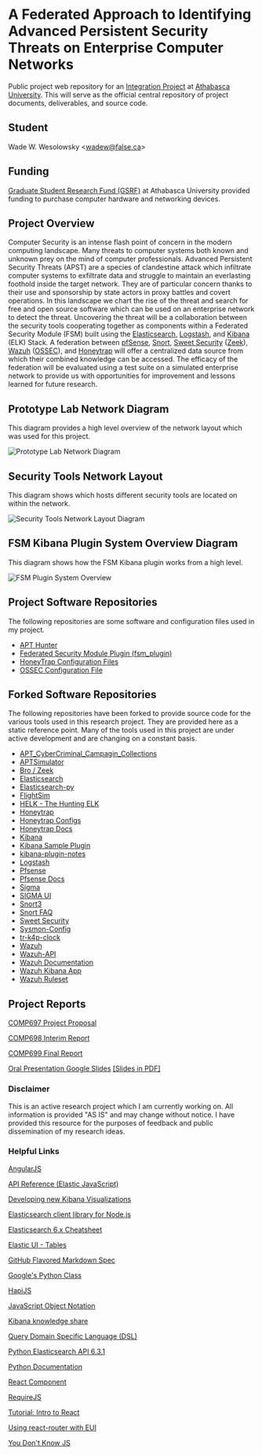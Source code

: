 # A Federated Approach to Identifying Advanced Persistent Security Threats on Enterprise Computer Networks

Public project web repository for an [Integration Project](https://www.athabascau.ca/syllabi/comp/comp697_698_699syllabus.php) at [Athabasca University](https://www.athabascau.ca/).  This will serve as the official central repository of project documents, deliverables, and source code.

## Student

Wade W. Wesolowsky &lt;wadew@false.ca&gt;

## Funding

[Graduate Student Research Fund (GSRF)](http://research.athabascau.ca/funding/graduate-students/graduate-student-research-fund.php) at Athabasca University provided funding to purchase computer hardware and networking devices.

## Project Overview

Computer Security is an intense flash point of concern in the modern computing landscape. Many threats to computer systems both known and unknown prey on the mind of computer professionals.  Advanced Persistent Security Threats (APST) are a species of clandestine attack which infiltrate computer systems to exfiltrate data and struggle to maintain an everlasting foothold inside the target network. They are of particular concern thanks to their use and sponsorship by state actors in proxy battles and covert operations. In this landscape we chart the rise of the threat and search for free and open source software which can be used on an enterprise network to detect the threat. Uncovering the threat will be a collaboration between the security tools cooperating together as components within a Federated Security Module (FSM) built using the [Elasticsearch](https://www.elastic.co/products/elasticsearch), [Logstash](https://www.elastic.co/products/logstash), and [Kibana](https://www.elastic.co/products/kibana) (ELK) Stack. A federation between [pfSense](https://www.pfsense.org/), [Snort](https://www.snort.org/), [Sweet Security](https://github.com/TravisFSmith/SweetSecurity) ([Zeek](https://www.bro.org/zeek.html)), [Wazuh](https://wazuh.com/) ([OSSEC](https://www.ossec.net/)), and [Honeytrap](https://github.com/honeytrap/) will offer a centralized data source from which their combined knowledge can be accessed. The efficacy of the federation will be evaluated using a test suite on a simulated enterprise network to provide us with opportunities for improvement and lessons learned for future research.

## Prototype Lab Network Diagram

This diagram provides a high level overview of the network layout which was used for this project.

![Prototype Lab Network Diagram](./diagrams/Actual_Network_Setup_V4.svg "Prototype Lab Network Diagram")

## Security Tools Network Layout

This diagram shows which hosts different security tools are located on within the network.

![Security Tools Network Layout Diagram](./diagrams/Security%20Software%20Setup.svg "Security Tools Network Layout Diagram")

## FSM Kibana Plugin System Overview Diagram

This diagram shows how the FSM Kibana plugin works from a high level.

![FSM Plugin System Overview](./diagrams/System_Overview_v2.svg "FSM Kibana Plugin System Overview Diagram")

## Project Software Repositories

The following repositories are some software and configuration files used in my project.

- [APT Hunter](https://github.com/rndrev/apthunter)
- [Federated Security Module Plugin (fsm_plugin)](https://github.com/rndrev/fsm_plugin)
- [HoneyTrap Configuration Files](https://github.com/rndrev/FederatedSecurityModule/tree/master/configs/honeytrap)
- [OSSEC Configuration File](https://github.com/rndrev/FederatedSecurityModule/blob/master/configs/ossec.conf)

## Forked Software Repositories

The following repositories have been forked to provide source code for the various tools used in this research project.  They are provided here as a static reference point.  Many of the tools used in this project are under active development and are changing on a constant basis.

- [APT_CyberCriminal_Campagin_Collections](https://github.com/rndrev/APT_CyberCriminal_Campagin_Collections)
- [APTSimulator](https://github.com/rndrev/APTSimulator)
- [Bro / Zeek](https://github.com/rndrev/bro)
- [Elasticsearch](https://github.com/rndrev/elasticsearch)
- [Elasticsearch-py](https://github.com/rndrev/elasticsearch-py)
- [FlightSim](https://github.com/rndrev/flightsim)
- [HELK - The Hunting ELK](https://github.com/rndrev/helk)
- [Honeytrap](https://github.com/rndrev/honeytrap)
- [Honeytrap Configs](https://github.com/rndrev/honeytrap-configs)
- [Honeytrap Docs](https://github.com/rndrev/honeytrap-docs)
- [Kibana](https://github.com/rndrev/kibana)
- [Kibana Sample Plugin](https://github.com/rndrev/kibana_sample_plugin)
- [kibana-plugin-notes](https://github.com/rndrev/kibana-plugin-notes)
- [Logstash](https://github.com/rndrev/logstash)
- [Pfsense](https://github.com/rndrev/pfsense)
- [Pfsense Docs](https://github.com/rndrev/docs)
- [Sigma](https://github.com/rndrev/sigma)
- [SIGMA UI](https://github.com/rndrev/SigmaUI)
- [Snort3](https://github.com/rndrev/snort3)
- [Snort FAQ](https://github.com/rndrev/snort-faq)
- [Sweet Security](https://github.com/rndrev/SweetSecurity)
- [Sysmon-Config](https://github.com/rndrev/sysmon-config)
- [tr-k4p-clock](https://github.com/rndrev/tr-k4p-clock)
- [Wazuh](https://github.com/rndrev/wazuh)
- [Wazuh-API](https://github.com/rndrev/wazuh-api)
- [Wazuh Documentation](https://github.com/rndrev/wazuh-documentation)
- [Wazuh Kibana App](https://github.com/rndrev/wazuh-kibana-app)
- [Wazuh Ruleset](https://github.com/rndrev/wazuh-ruleset)

## Project Reports

[COMP697 Project Proposal](./reports/Project%20Proposal.pdf)

[COMP698 Interim Report](./reports/Interim%20Report.pdf)

[COMP699 Final Report](./reports/Final_Project_Report.pdf)

[Oral Presentation Google Slides](https://docs.google.com/presentation/d/1x7sJuR4hnM9HCsb8os3lmCvUd5KVoJylglOv998ewo0/edit?usp=sharing) [[Slides in PDF]](./reports/Slides.pdf)

### Disclaimer

This is an active research project which I am currently working on.  All information is provided "AS IS" and may change without notice.  I have provided this resource for the purposes of feedback and public dissemination of my research ideas.

### Helpful Links

[AngularJS](https://angularjs.org/)

[API Reference (Elastic JavaScript)](https://www.elastic.co/guide/en/elasticsearch/client/javascript-api/current/api-reference.html)

[Developing new Kibana Visualizations](https://www.elastic.co/blog/developing-new-kibana-visualizations)

[Elasticsearch client library for Node.js](https://github.com/elastic/elasticsearch-js)

[Elasticsearch 6.x Cheatsheet](http://elasticsearch-cheatsheet.jolicode.com/#es6)

[Elastic UI - Tables](https://elastic.github.io/eui/#/display/tables)

[GitHub Flavored Markdown Spec](https://github.github.com/gfm/)

[Google's Python Class](https://developers.google.com/edu/python/)

[HapiJS](https://hapijs.com/api/17.1.0)

[JavaScript Object Notation](https://www.json.org/)

[Kibana knowledge share](https://github.com/nreese/kibana-plugin-notes)

[Query Domain Specific Language (DSL)](https://www.elastic.co/guide/en/elasticsearch/reference/6.7/query-dsl.html)

[Python Elasticsearch API 6.3.1](https://elasticsearch-py.readthedocs.io/en/6.3.1/api.html)

[Python Documentation](https://docs.python.org/)

[React Component](https://reactjs.org/docs/react-component.html)

[RequireJS](https://requirejs.org/docs/start.html)

[Tutorial: Intro to React](https://reactjs.org/tutorial/tutorial.html)

[Using react-router with EUI](https://github.com/elastic/eui/blob/master/wiki/react-router.md#using-react-router-with-eui)

[You Don't Know JS](https://github.com/getify/You-Dont-Know-JS/blob/master/up%20%26%20going/ch1.md)
